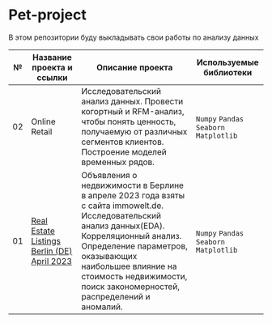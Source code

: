 # Pet-project
В этом репозитории буду выкладывать свои работы по анализу данных

| №  | Название проекта и ссылки     | Описание проекта     | **Используемые библиотеки**     |
| -- | -------------------- | ---------------------- |----------------------------|
| 02 | Online Retail| Исследовательский анализ данных. Провести когортный и RFM-анализ, чтобы понять ценность, получаемую от различных сегментов клиентов. Построение моделей временных рядов. | `Numpy` `Pandas` `Seaborn` `Matplotlib` |
| 01 | [Real Estate Listings Berlin (DE) April 2023](https://github.com/Lisittsa2050/Pet-project/blob/main/01_Real_Estate_Listings_Berlin_April_2023/Rea_Estate_Berlin_2023.ipynb) | Объявления о недвижимости в Берлине в апреле 2023 года взяты с сайта immowelt.de. Исследовательский анализ данных(EDA). Корреляционный анализ. Определение параметров, оказывающих наибольшее влияние на стоимость недвижимости, поиск закономерностей, распределений и аномалий. | `Numpy` `Pandas` `Seaborn` `Matplotlib` |
